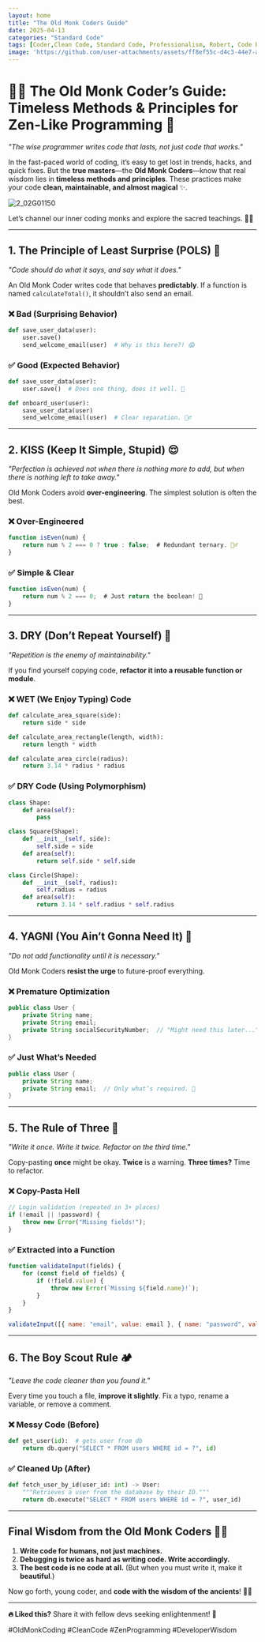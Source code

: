 ```yaml
---
layout: home
title: "The Old Monk Coders Guide"
date: 2025-04-13
categories: "Standard Code"
tags: [Coder,Clean Code, Standard Code, Professionalism, Robert, Code Better]
image: 'https://github.com/user-attachments/assets/ff8ef55c-d4c3-44e7-aa9f-4c9184ab997b'
---
```


# 🧙‍♂️ **The Old Monk Coder’s Guide: Timeless Methods & Principles for Zen-Like Programming** 🏯  

*"The wise programmer writes code that lasts, not just code that works."*  

In the fast-paced world of coding, it’s easy to get lost in trends, hacks, and quick fixes. But the **true masters**—the **Old Monk Coders**—know that real wisdom lies in **timeless methods and principles**. These practices make your code **clean, maintainable, and almost magical** ✨.  

![2_02G01150](https://github.com/user-attachments/assets/ff8ef55c-d4c3-44e7-aa9f-4c9184ab997b)

Let’s channel our inner coding monks and explore the sacred teachings. 🧘‍♂️  

---

## **1. The Principle of Least Surprise (POLS) 🤔**  
*"Code should do what it says, and say what it does."*  

An Old Monk Coder writes code that behaves **predictably**. If a function is named `calculateTotal()`, it shouldn’t also send an email.  

### **❌ Bad (Surprising Behavior)**  
```python
def save_user_data(user):
    user.save()
    send_welcome_email(user)  # Why is this here?! 😱
```  

### **✅ Good (Expected Behavior)**  
```python
def save_user_data(user):
    user.save()  # Does one thing, does it well. 🎯

def onboard_user(user):
    save_user_data(user)
    send_welcome_email(user)  # Clear separation. 🧘‍♂️
```  

---

## **2. KISS (Keep It Simple, Stupid) 😌**  
*"Perfection is achieved not when there is nothing more to add, but when there is nothing left to take away."*  

Old Monk Coders avoid **over-engineering**. The simplest solution is often the best.  

### **❌ Over-Engineered**  
```javascript
function isEven(num) {
    return num % 2 === 0 ? true : false;  # Redundant ternary. 🤦‍♂️
}
```  

### **✅ Simple & Clear**  
```javascript
function isEven(num) {
    return num % 2 === 0;  # Just return the boolean! 🎉
}
```  

---

## **3. DRY (Don’t Repeat Yourself) 🚿**  
*"Repetition is the enemy of maintainability."*  

If you find yourself copying code, **refactor it into a reusable function or module**.  

### **❌ WET (We Enjoy Typing) Code**  
```python
def calculate_area_square(side):
    return side * side

def calculate_area_rectangle(length, width):
    return length * width

def calculate_area_circle(radius):
    return 3.14 * radius * radius
```  

### **✅ DRY Code (Using Polymorphism)**  
```python
class Shape:
    def area(self):
        pass

class Square(Shape):
    def __init__(self, side):
        self.side = side
    def area(self):
        return self.side * self.side

class Circle(Shape):
    def __init__(self, radius):
        self.radius = radius
    def area(self):
        return 3.14 * self.radius * self.radius
```  

---

## **4. YAGNI (You Ain’t Gonna Need It) 🚫**  
*"Do not add functionality until it is necessary."*  

Old Monk Coders **resist the urge** to future-proof everything.  

### **❌ Premature Optimization**  
```java
public class User {
    private String name;
    private String email;
    private String socialSecurityNumber;  // "Might need this later..." 😬
}
```  

### **✅ Just What’s Needed**  
```java
public class User {
    private String name;
    private String email;  // Only what’s required. 🎯
}
```  

---

## **5. The Rule of Three 🔢**  
*"Write it once. Write it twice. Refactor on the third time."*  

Copy-pasting **once** might be okay. **Twice** is a warning. **Three times?** Time to refactor.  

### **❌ Copy-Pasta Hell**  
```javascript
// Login validation (repeated in 3+ places)
if (!email || !password) {
    throw new Error("Missing fields!");
}
```  

### **✅ Extracted into a Function**  
```javascript
function validateInput(fields) {
    for (const field of fields) {
        if (!field.value) {
            throw new Error(`Missing ${field.name}!`);
        }
    }
}

validateInput([{ name: "email", value: email }, { name: "password", value: password }]);
```  

---

## **6. The Boy Scout Rule 🏕️**  
*"Leave the code cleaner than you found it."*  

Every time you touch a file, **improve it slightly**. Fix a typo, rename a variable, or remove a comment.  

### **❌ Messy Code (Before)**  
```python
def get_user(id):  # gets user from db
    return db.query("SELECT * FROM users WHERE id = ?", id)
```  

### **✅ Cleaned Up (After)**  
```python
def fetch_user_by_id(user_id: int) -> User:
    """Retrieves a user from the database by their ID."""
    return db.execute("SELECT * FROM users WHERE id = ?", user_id)
```  

---

## **Final Wisdom from the Old Monk Coders 🧘‍♂️**  
1. **Write code for humans, not just machines.**  
2. **Debugging is twice as hard as writing code. Write accordingly.**  
3. **The best code is no code at all.** (But when you must write it, make it **beautiful**.)  

Now go forth, young coder, and **code with the wisdom of the ancients**! 🏯✨  

---

**🔥 Liked this?** Share it with fellow devs seeking enlightenment! 🚀  

#OldMonkCoding #CleanCode #ZenProgramming #DeveloperWisdom
